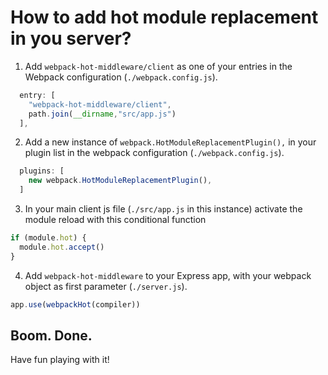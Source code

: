 # How to add hot module replacement in you server?

1. Add `webpack-hot-middleware/client` as one of your entries in the Webpack configuration (`./webpack.config.js`).

```javascript
  entry: [
    "webpack-hot-middleware/client",
    path.join(__dirname,"src/app.js")
  ],
```

2. Add a new instance of `webpack.HotModuleReplacementPlugin(),` in your plugin list in the webpack configuration (`./webpack.config.js`).

```javascript
  plugins: [
    new webpack.HotModuleReplacementPlugin(),
  ]
```

3. In your main client js file (`./src/app.js` in this instance) activate the module reload with this conditional function

```javascript
if (module.hot) {
  module.hot.accept()
}
```

4. Add `webpack-hot-middleware` to your Express app, with your webpack object as first parameter (`./server.js`).

```javascript
app.use(webpackHot(compiler))
```



## Boom. Done.

Have fun playing with it!